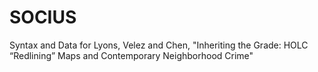 # SOCIUS
Syntax and Data for Lyons, Velez and Chen, "Inheriting the Grade: HOLC “Redlining” Maps and Contemporary Neighborhood Crime"
